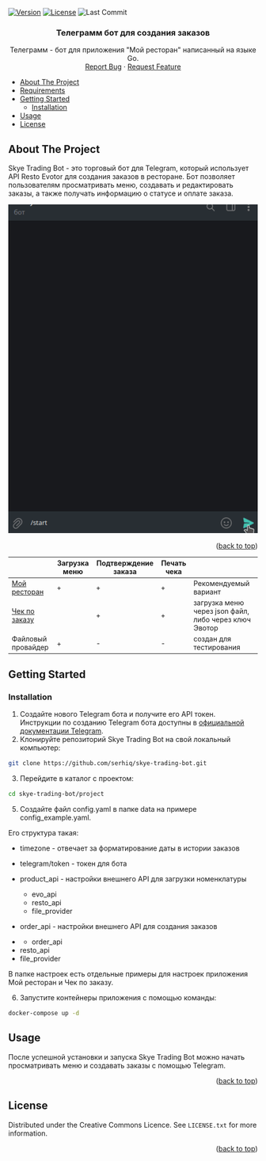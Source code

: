 <a name="readme-top"></a>

<!-- PROJECT SHIELDS -->
[![Version][version-shield]][version-url]
[![License](https://img.shields.io/github/license/serhiq/skye-trading-bot?style=for-the-badge)](https://github.com/serhiq/skye-trading-bot/blob/main/LICENSE)
![Last Commit](https://img.shields.io/github/last-commit/serhiq/skye-trading-bot.svg?style=for-the-badge)

<h3 align="center">Телеграмм бот для создания заказов</a></h3>

  <p align="center">
Телеграмм - бот для приложения "Мой ресторан" написанный на языке Go.
    <br />
    <!-- <a href="https://github.com/serhiq/skye-trading-bot"><strong>Explore the docs »</strong></a>
    <br />
    <br />
    <a href="https://github.com/serhiq/skye-trading-bot">View Demo</a>
    · -->
    <a href="https://github.com/serhiq/skye-trading-bot/issues">Report Bug</a>
    ·
    <a href="https://github.com/serhiq/skye-trading-bot/issues">Request Feature</a>
  </p>


<!-- TABLE OF CONTENTS -->
* [About The Project](#about-the-project)
* [Requirements](#requirements)
* [Getting Started](#getting-started)
    * [Installation](#installation)
* [Usage](#usage)
* [License](#license)


<!-- ABOUT THE PROJECT -->
## About The Project

<!-- [![Product Name Screen Shot][product-screenshot]](https://example.com) -->

Skye Trading Bot - это торговый бот для Telegram, который использует API Resto Evotor для создания заказов в ресторане. Бот позволяет пользователям просматривать меню, создавать и редактировать заказы, а также получать информацию о статусе и оплате заказа.

<div align="center">
    <img src="project/screenshots/sell_bot.gif" width="600px"/> 
</div>

<p align="right">(<a href="#readme-top">back to top</a>)</p>


|                                                                                           | Загрузка меню | Подтверждение заказа | Печать чека |                                            |
| ----------------------------------------------------------------------------------------- | ------------- | -------------------- | ----------- |-------------------------------------------------------|
| [Мой ресторан](https://market.evotor.ru/store/apps/06341a0a-a2d4-4d7f-a24f-fcc26531efb1)  | +             | +                    | +           | Рекомендуемый вариант                                 |
| [Чек по заказу](https://market.evotor.ru/store/apps/1ea7f5c6-bbfc-4379-9970-adde022ee6b8) |               | +                    | +           | загрузка меню через json файл, либо через ключ Эвотор |
| Файловый провайдер                                                                        | +             | -                    | -           | создан для тестирования                               |






<!-- GETTING STARTED -->
## Getting Started

### Installation


1. Создайте нового Telegram бота и получите его API токен. Инструкции по созданию Telegram бота доступны в [официальной документации Telegram](https://core.telegram.org/bots#3-how-do-i-create-a-bot).
2. Клонируйте репозиторий Skye Trading Bot на свой локальный компьютер:



```bash
git clone https://github.com/serhiq/skye-trading-bot.git
```
3. Перейдите в каталог с проектом:

```bash
cd skye-trading-bot/project
```

5. Создайте файл config.yaml в папке data на примере config_example.yaml.

Его структура такая:

* timezone - отвечает за форматирование даты в истории заказов
* telegram/token - токен для бота


* product_api - настройки внешнего API для загрузки номенклатуры
  * evo_api
  * resto_api
  * file_provider
* order_api - настройки внешнего API для создания заказов
- - order_api
- resto_api
- file_provider


В папке настроек есть отдельные примеры для настроек приложения Мой ресторан и Чек по заказу.

6. Запустите контейнеры приложения с помощью команды:
```bash
docker-compose up -d
```

## Usage

После успешной установки и запуска Skye Trading Bot можно начать просматривать меню и создавать заказы с помощью Telegram.


<p align="right">(<a href="#readme-top">back to top</a>)</p>


<!-- LICENSE -->
## License

Distributed under the Creative Commons Licence. See `LICENSE.txt` for more information.

<p align="right">(<a href="#readme-top">back to top</a>)</p>


[version-shield]: https://img.shields.io/github/go-mod/go-version/serhiq/skye-trading-bot?filename=bot-service%2Fgo.mod&style=for-the-badge

[version-url]: https://github.com/serhiq/skye-trading-bot

[Golang]: https://img.shields.io/badge/Golang-000000?style=for-the-badge&logo=go&logoColor=white

[Golang-url]: https://go.dev/

